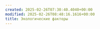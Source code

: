 ```yaml
---
created: 2025-02-26T07:30:40.4040+00:00
modified: 2025-02-26T08:48:16.1616+00:00
title: Экологические факторы
---
```

